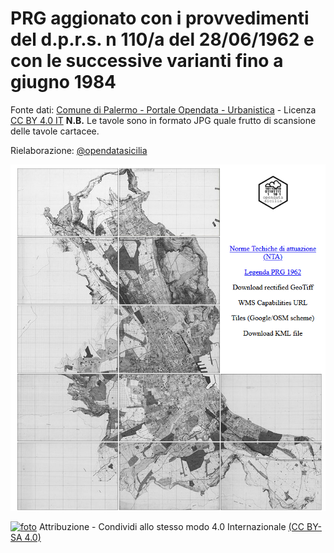 # PRG aggionato con i provvedimenti del d.p.r.s. n 110/a del 28/06/1962 e con le successive varianti fino a giugno 1984

Fonte dati: [Comune di Palermo - Portale Opendata - Urbanistica](https://opendata.comune.palermo.it/opendata-dataset.php?dataset=1287) - Licenza [CC BY 4.0 IT](http://creativecommons.org/licenses/by/4.0/deed.it)
**N.B.**  Le tavole sono in formato JPG quale frutto di scansione delle tavole cartacee.  <br> 

Rielaborazione: [@opendatasicilia](http://opendatasicilia.it/)<br> 

<a href="https://siciliahub.github.io/palermohub/prg_62/prg_62_pa.html/"><img width="800" src="https://github.com/SiciliaHub/palermohub/blob/gh-pages/prg_1962/clip/prg_62_pa.png"
 Title="PRG aggionato con i provvedimenti del d.p.r.s. n 110/a del 28/06/1962 e con le successive varianti fino a giugno 1984" /></a><br>

[![foto](https://licensebuttons.net/l/by-sa/4.0/80x15.png)](https://creativecommons.org/licenses/by-sa/4.0/deed.it)
Attribuzione - Condividi allo stesso modo 4.0 Internazionale [(CC BY-SA 4.0)](https://creativecommons.org/licenses/by-sa/4.0/deed.it)





